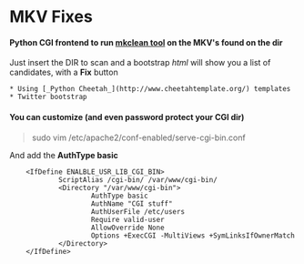 # MKV Fixes

#### Python CGI frontend to run [**mkclean tool**](http://www.matroska.org/downloads/mkclean.html) on the MKV's found on the dir

Just insert the DIR to scan and a bootstrap _html_ will show you a list of candidates, with a **Fix** button

	* Using [_Python Cheetah_](http://www.cheetahtemplate.org/) templates
	* Twitter bootstrap


#### You can customize (and even password protect your CGI dir)

>	sudo vim /etc/apache2/conf-enabled/serve-cgi-bin.conf

And add the **AuthType basic**

        <IfDefine ENALBLE_USR_LIB_CGI_BIN>
                ScriptAlias /cgi-bin/ /var/www/cgi-bin/
                <Directory "/var/www/cgi-bin">
                        AuthType basic
                        AuthName "CGI stuff"
                        AuthUserFile /etc/users
                        Require valid-user
                        AllowOverride None
                        Options +ExecCGI -MultiViews +SymLinksIfOwnerMatch
                </Directory>
        </IfDefine>